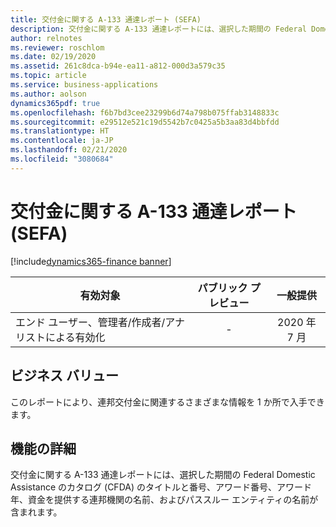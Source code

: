```yaml
---
title: 交付金に関する A-133 通達レポート (SEFA)
description: 交付金に関する A-133 通達レポートには、選択した期間の Federal Domestic Assistance のカタログ (CFDA) のタイトルと番号、アワード番号、アワード年、資金を提供する連邦機関の名前、およびパススルー エンティティの名前が含まれます。
author: relnotes
ms.reviewer: roschlom
ms.date: 02/19/2020
ms.assetid: 261c8dca-b94e-ea11-a812-000d3a579c35
ms.topic: article
ms.service: business-applications
ms.author: aolson
dynamics365pdf: true
ms.openlocfilehash: f6b7bd3cee23299b6d74a798b075ffab3148833c
ms.sourcegitcommit: e29512e521c19d5542b7c0425a5b3aa83d4bbfdd
ms.translationtype: HT
ms.contentlocale: ja-JP
ms.lasthandoff: 02/21/2020
ms.locfileid: "3080684"
---
```

# <a name="a-133-circular-report-for-grants-sefa"></a>交付金に関する A-133 通達レポート (SEFA)
[!include[dynamics365-finance banner](../includes/dynamics365-finance.md)]

| 有効対象    |  パブリック プレビュー | 一般提供 | 
| ---------- | :----------: |:----------: |
|エンド ユーザー、管理者/作成者/アナリストによる有効化|-| 2020 年 7 月|


## <a name="business-value"></a>ビジネス バリュー
<!-- bv start -->
このレポートにより、連邦交付金に関連するさまざまな情報を 1 か所で入手できます。 
<!-- bv end -->



## <a name="feature-details"></a>機能の詳細
<!--feature detail start -->
交付金に関する A-133 通達レポートには、選択した期間の Federal Domestic Assistance のカタログ (CFDA) のタイトルと番号、アワード番号、アワード年、資金を提供する連邦機関の名前、およびパススルー エンティティの名前が含まれます。
<!--feature detail end -->









